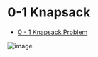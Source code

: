 # 0-1 Knapsack


- [0 - 1 Knapsack Problem](<0-1 KnapSack.ipynb>)

![image](https://github.com/ideepankarsharma2003/SD1-coding/assets/74599435/5f661def-223c-4656-a0e5-32714363e05d)
